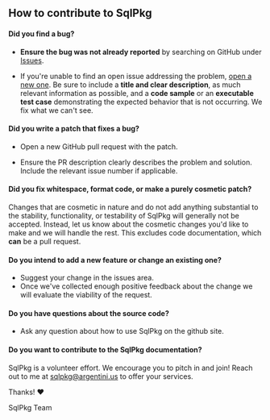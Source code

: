## How to contribute to SqlPkg

#### **Did you find a bug?**

* **Ensure the bug was not already reported** by searching on GitHub under [Issues](https://github.com/fynydd/Fynydd.SqlPkg/issues).

* If you're unable to find an open issue addressing the problem, [open a new one](https://github.com/fynydd/Fynydd.SqlPkg/issues/new). Be sure to include a **title and clear description**, as much relevant information as possible, and a **code sample** or an **executable test case** demonstrating the expected behavior that is not occurring. We fix what we can't see.

#### **Did you write a patch that fixes a bug?**

* Open a new GitHub pull request with the patch.

* Ensure the PR description clearly describes the problem and solution. Include the relevant issue number if applicable.

#### **Did you fix whitespace, format code, or make a purely cosmetic patch?**

Changes that are cosmetic in nature and do not add anything substantial to the stability, functionality, or testability of SqlPkg will generally not be accepted. Instead, let us know about the cosmetic changes you'd like to make and we will handle the rest. This excludes code documentation, which **can** be a pull request.

#### **Do you intend to add a new feature or change an existing one?**

* Suggest your change in the issues area.
* Once we've collected enough positive feedback about the change we will evaluate the viability of the request.

#### **Do you have questions about the source code?**

* Ask any question about how to use SqlPkg on the github site.

#### **Do you want to contribute to the SqlPkg documentation?**

SqlPkg is a volunteer effort. We encourage you to pitch in and join! Reach out to me at sqlpkg@argentini.us to offer your services.

Thanks! :heart:

SqlPkg Team
